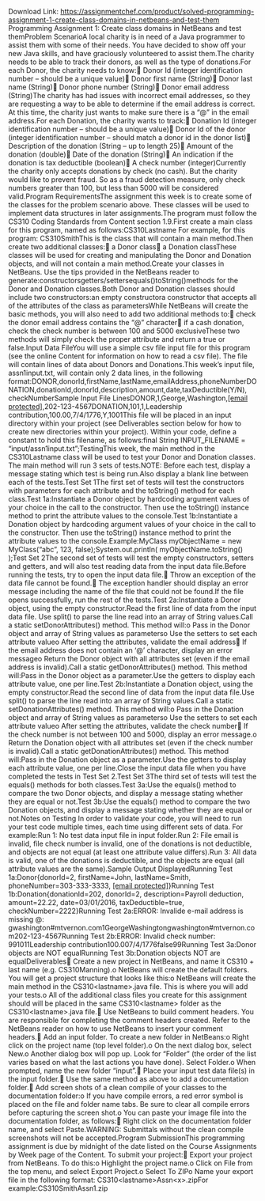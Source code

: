 Download Link: https://assignmentchef.com/product/solved-programming-assignment-1-create-class-domains-in-netbeans-and-test-them
<br>
Programming Assignment 1: Create class domains in NetBeans and test themProblem ScenarioA local charity is in need of a Java programmer to assist them with some of their needs. You have decided to show off your new Java skills, and have graciously volunteered to assist them.The charity needs to be able to track their donors, as well as the type of donations.For each Donor, the charity needs to know: Donor Id (integer identification number – should be a unique value) Donor first name (String) Donor last name (String) Donor phone number (String) Donor email address (String)The charity has had issues with incorrect email addresses, so they are requesting a way to be able to determine if the email address is correct. At this time, the charity just wants to make sure there is a “@” in the email address.For each Donation, the charity wants to track: Donation Id (integer identification number – should be a unique value) Donor Id of the donor (integer identification number – should match a donor id in the donor list) Description of the donation (String – up to length 25) Amount of the donation (double) Date of the donation (String) An indication if the donation is tax deductible (boolean) A check number (integer)Currently the charity only accepts donations by check (no cash). But the charity would like to prevent fraud. So as a fraud detection measure, only check numbers greater than 100, but less than 5000 will be considered valid.Program RequirementsThe assignment this week is to create some of the classes for the problem scenario above. These classes will be used to implement data structures in later assignments.The program must follow the CS310 Coding Standards from Content section 1.9.First create a main class for this program, named as follows:CS310Lastname For example, for this program: CS310SmithThis is the class that will contain a main method.Then create two additional classes: a Donor class a Donation classThese classes will be used for creating and manipulating the Donor and Donation objects, and will not contain a main method.Create your classes in NetBeans. Use the tips provided in the NetBeans reader to generate:constructorsgetters/settersequals()toString()methods for the Donor and Donation classes.Both Donor and Donation classes should include two constructors:an empty constructora constructor that accepts all of the attributes of the class as parametersWhile NetBeans will create the basic methods, you will also need to add two additional methods to: check the donor email address contains the “@” character if a cash donation, check the check number is between 100 and 5000 exclusiveThese two methods will simply check the proper attribute and return a true or false.Input Data FileYou will use a simple csv file input file for this program (see the online Content for information on how to read a csv file). The file will contain lines of data about Donors and Donations.This week’s input file, assn1input.txt, will contain only 2 data lines, in the following format:DONOR,donorId,firstName,lastName,emailAddress,phoneNumberDONATION,donationId,donorId,description,amount,date,taxDeductible(Y/N), checkNumberSample Input File LinesDONOR,1,George,Washington,<a href="/cdn-cgi/l/email-protection" class="__cf_email__" data-cfemail="107767716378797e77647f7e507d646675627e7f7e3e737f7d">[email protected]</a>,202-123-4567DONATION,101,1,Leadership contribution,100.00,7/4/1776,Y,1001This file will be placed in an input directory within your project (see Deliverables section below for how to create new directories within your project). Within your code, define a constant to hold this filename, as follows:final String INPUT_FILENAME = “input/assn1input.txt”;TestingThis week, the main method in the CS310Lastname class will be used to test your Donor and Donation classes. The main method will run 3 sets of tests.NOTE: Before each test, display a message stating which test is being run.Also display a blank line between each of the tests.Test Set 1The first set of tests will test the constructors with parameters for each attribute and the toString() method for each class.Test 1a:Instantiate a Donor object by hardcoding argument values of your choice in the call to the constructor. Then use the toString() instance method to print the attribute values to the console.Test 1b:Instantiate a Donation object by hardcoding argument values of your choice in the call to the constructor. Then use the toString() instance method to print the attribute values to the console.Example:MyClass myObjectName = new MyClass(“abc”, 123, false);System.out.println( myObjectName.toString() );Test Set 2The second set of tests will test the empty constructors, setters and getters, and will also test reading data from the input data file.Before running the tests, try to open the input data file. Throw an exception of the data file cannot be found. The exception handler should display an error message including the name of the file that could not be found.If the file opens successfully, run the rest of the tests.Test 2a:Instantiate a Donor object, using the empty constructor.Read the first line of data from the input data file. Use split() to parse the line read into an array of String values.Call a static setDonorAttributes() method. This method will:o Pass in the Donor object and array of String values as parameterso Use the setters to set each attribute valueo After setting the attributes, validate the email address If the email address does not contain an ‘@’ character, display an error messageo Return the Donor object with all attributes set (even if the email address is invalid).Call a static getDonorAttributes() method. This method will:Pass in the Donor object as a parameter.Use the getters to display each attribute value, one per line.Test 2b:Instantiate a Donation object, using the empty constructor.Read the second line of data from the input data file.Use split() to parse the line read into an array of String values.Call a static setDonationAttributes() method. This method will:o Pass in the Donation object and array of String values as parameterso Use the setters to set each attribute valueo After setting the attributes, validate the check number If the check number is not between 100 and 5000, display an error message.o Return the Donation object with all attributes set (even if the check number is invalid).Call a static getDonationAttributes() method. This method will:Pass in the Donation object as a parameter.Use the getters to display each attribute value, one per line.Close the input data file when you have completed the tests in Test Set 2.Test Set 3The third set of tests will test the equals() methods for both classes.Test 3a:Use the equals() method to compare the two Donor objects, and display a message stating whether they are equal or not.Test 3b:Use the equals() method to compare the two Donation objects, and display a message stating whether they are equal or not.Notes on Testing In order to validate your code, you will need to run your test code multiple times, each time using different sets of data. For example:Run 1: No test data input file in input folder.Run 2: File email is invalid, file check number is invalid, one of the donations is not deductible, and objects are not equal (at least one attribute value differs).Run 3: All data is valid, one of the donations is deductible, and the objects are equal (all attribute values are the same).Sample Output DisplayedRunning Test 1a:Donor{donorId=2, firstName=John, lastName=Smith, phoneNumber=303-333-3333, <a href="/cdn-cgi/l/email-protection" class="__cf_email__" data-cfemail="294c44484045684d4d5b4c5a5a14435a44405d41694e44484045074a4644">[email protected]</a>}Running Test 1b:Donation{donationId=202, donorId=2, description=Payroll deduction, amount=22.22, date=03/01/2016, taxDeductible=true, checkNumber=2222}Running Test 2a:ERROR: Invalide e-mail address is missing @: gwashington#mtvernon.com1GeorgeWashingtongwashington#mtvernon.com202-123-4567Running Test 2b:ERROR: Invalid check number: 991011Leadership contribution100.007/4/1776false99Running Test 3a:Donor objects are NOT equalRunning Test 3b:Donation objects NOT are equalDeliverables Create a new project in NetBeans, and name it CS310 + last name (e.g. CS310Manning).o NetBeans will create the default folders. You will get a project structure that looks like this:o NetBeans will create the main method in the CS310&lt;lastname&gt;.java file. This is where you will add your tests.o All of the additional class files you create for this assignment should will be placed in the same CS310&lt;lastname&gt; folder as the CS310&lt;lastname&gt;.java file. Use NetBeans to build comment headers. You are responsible for completing the comment headers created. Refer to the NetBeans reader on how to use NetBeans to insert your comment headers. Add an input folder. To create a new folder in NetBeans:o Right click on the project name (top level folder).o On the next dialog box, select New.o Another dialog box will pop up. Look for “Folder” (the order of the list varies based on what the last actions you have done). Select Folder.o When prompted, name the new folder “input”. Place your input test data file(s) in the input folder. Use the same method as above to add a documentation folder. Add screen shots of a clean compile of your classes to the documentation folder:o If you have compile errors, a red error symbol is placed on the file and folder name tabs. Be sure to clear all compile errors before capturing the screen shot.o You can paste your image file into the documentation folder, as follows: Right click on the documentation folder name, and select Paste.WARNING: Submittals without the clean compile screenshots will not be accepted.Program SubmissionThis programming assignment is due by midnight of the date listed on the Course Assignments by Week page of the Content. To submit your project: Export your project from NetBeans. To do this:o Highlight the project name.o Click on File from the top menu, and select Export Project.o Select To ZIPo Name your export file in the following format: CS310&lt;lastname&gt;Assn&lt;x&gt;.zipFor example:CS310SmithAssn1.zip